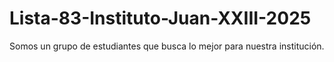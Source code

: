 # Lista-83-Instituto-Juan-XXIII-2025
Somos un grupo de estudiantes que busca lo mejor para nuestra institución. 
